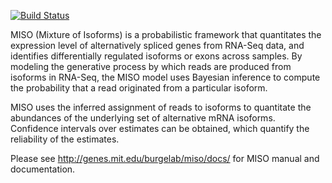 
[![Build Status](https://travis-ci.org/gaborcsardi/MISO.svg?branch=fastmiso)](https://travis-ci.org/gaborcsardi/MISO)

MISO (Mixture of Isoforms) is a probabilistic framework that quantitates the expression level of alternatively spliced genes from RNA-Seq data, and identifies differentially regulated isoforms or exons across samples. By modeling the generative process by which reads are produced from isoforms in RNA-Seq, the MISO model uses Bayesian inference to compute the probability that a read originated from a particular isoform.

MISO uses the inferred assignment of reads to isoforms to quantitate the abundances of the underlying set of alternative mRNA isoforms. Confidence intervals over estimates can be obtained, which quantify the reliability of the estimates. 

Please see http://genes.mit.edu/burgelab/miso/docs/ for MISO manual and documentation.
